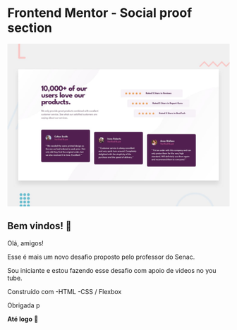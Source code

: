 # Frontend Mentor - Social proof section

![Design preview for the Social proof section coding challenge](./design/desktop-preview.jpg)

## Bem vindos! 👋

Olá, amigos!

Esse é mais um novo desafio proposto pelo professor do Senac. 

Sou iniciante e estou fazendo esse desafio com apoio de videos no you tube.

Construído com
-HTML
-CSS / Flexbox

Obrigada p


**Até logo** 🚀
